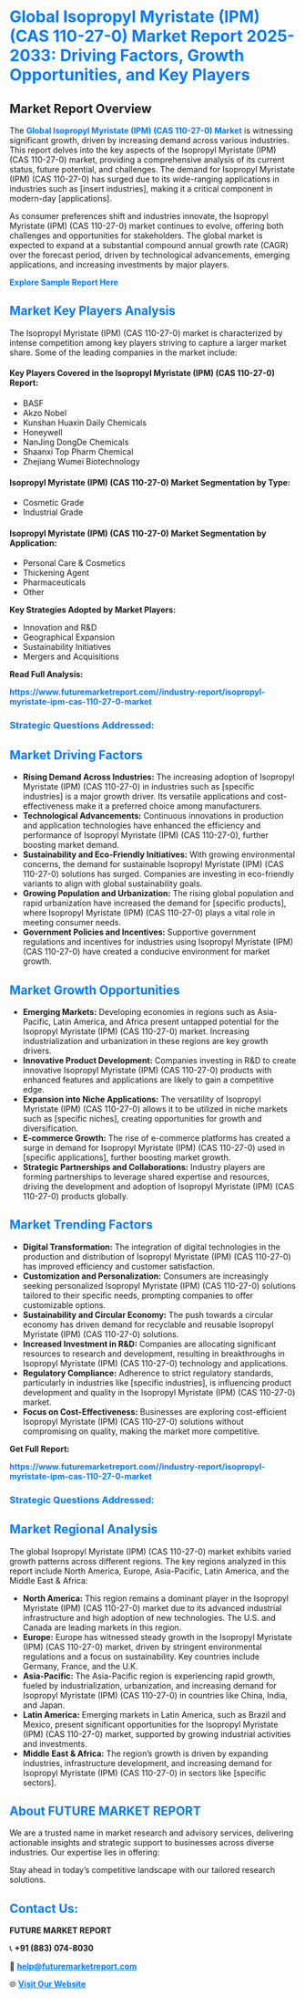 <h1 style="color: #007BFF;">Global Isopropyl Myristate (IPM) (CAS 110-27-0) Market Report 2025-2033: Driving Factors, Growth Opportunities, and Key Players</h1>

<section id="overview">
<h2>Market Report Overview</h2>
<p>The <a href="https://www.futuremarketreport.com//industry-report/isopropyl-myristate-ipm-cas-110-27-0-market" style="color: #007BFF; text-decoration: none;"><strong>Global Isopropyl Myristate (IPM) (CAS 110-27-0) Market</strong></a> is witnessing significant growth, driven by increasing demand across various industries. This report delves into the key aspects of the Isopropyl Myristate (IPM) (CAS 110-27-0) market, providing a comprehensive analysis of its current status, future potential, and challenges. The demand for Isopropyl Myristate (IPM) (CAS 110-27-0) has surged due to its wide-ranging applications in industries such as [insert industries], making it a critical component in modern-day [applications].</p>
<p>As consumer preferences shift and industries innovate, the Isopropyl Myristate (IPM) (CAS 110-27-0) market continues to evolve, offering both challenges and opportunities for stakeholders. The global market is expected to expand at a substantial compound annual growth rate (CAGR) over the forecast period, driven by technological advancements, emerging applications, and increasing investments by major players.</p>
</section>

<section id="overview">
<p><a href="https://www.futuremarketreport.com//request-sample/reportId=90289" style="color: #007BFF; text-decoration: none;"><strong>Explore Sample Report Here</strong></a></p>
</section>

<section id="key-players">
<h2 style="color: #007BFF;">Market Key Players Analysis</h2>
<p>The Isopropyl Myristate (IPM) (CAS 110-27-0) market is characterized by intense competition among key players striving to capture a larger market share. Some of the leading companies in the market include:</p>
<h4>Key Players Covered in the Isopropyl Myristate (IPM) (CAS 110-27-0) Report:</h4>
<ul><li>BASF</li><li>Akzo Nobel</li><li>Kunshan Huaxin Daily Chemicals</li><li>Honeywell</li><li>NanJing DongDe Chemicals</li><li>Shaanxi Top Pharm Chemical</li><li>Zhejiang Wumei Biotechnology</li></ul>
<h4>Isopropyl Myristate (IPM) (CAS 110-27-0) Market Segmentation by Type:</h4>
<ul><li>Cosmetic Grade</li><li>Industrial Grade</li></ul>

<h4>Isopropyl Myristate (IPM) (CAS 110-27-0) Market Segmentation by Application:</h4>
<ul><li>Personal Care &amp; Cosmetics</li><li>Thickening Agent</li><li>Pharmaceuticals</li><li>Other</li></ul>
<p><strong>Key Strategies Adopted by Market Players:</strong></p>
<ul>
<li>Innovation and R&D</li>
<li>Geographical Expansion</li>
<li>Sustainability Initiatives</li>
<li>Mergers and Acquisitions</li>
</ul>
</section>

<section>
<p><strong>Read Full Analysis: </strong></p><a href="https://www.futuremarketreport.com//industry-report/isopropyl-myristate-ipm-cas-110-27-0-market" style="color: #007BFF; text-decoration: none;"><strong>https://www.futuremarketreport.com//industry-report/isopropyl-myristate-ipm-cas-110-27-0-market</strong></a>
<h3 style="color: #007BFF;">Strategic Questions Addressed:</h3>
</section>

<section id="driving-factors">
<h2 style="color: #007BFF;">Market Driving Factors</h2>
<ul>
<li><strong>Rising Demand Across Industries:</strong> The increasing adoption of Isopropyl Myristate (IPM) (CAS 110-27-0) in industries such as [specific industries] is a major growth driver. Its versatile applications and cost-effectiveness make it a preferred choice among manufacturers.</li>
<li><strong>Technological Advancements:</strong> Continuous innovations in production and application technologies have enhanced the efficiency and performance of Isopropyl Myristate (IPM) (CAS 110-27-0), further boosting market demand.</li>
<li><strong>Sustainability and Eco-Friendly Initiatives:</strong> With growing environmental concerns, the demand for sustainable Isopropyl Myristate (IPM) (CAS 110-27-0) solutions has surged. Companies are investing in eco-friendly variants to align with global sustainability goals.</li>
<li><strong>Growing Population and Urbanization:</strong> The rising global population and rapid urbanization have increased the demand for [specific products], where Isopropyl Myristate (IPM) (CAS 110-27-0) plays a vital role in meeting consumer needs.</li>
<li><strong>Government Policies and Incentives:</strong> Supportive government regulations and incentives for industries using Isopropyl Myristate (IPM) (CAS 110-27-0) have created a conducive environment for market growth.</li>
</ul>
</section>

<section id="growth-opportunities">
<h2 style="color: #007BFF;">Market Growth Opportunities</h2>
<ul>
<li><strong>Emerging Markets:</strong> Developing economies in regions such as Asia-Pacific, Latin America, and Africa present untapped potential for the Isopropyl Myristate (IPM) (CAS 110-27-0) market. Increasing industrialization and urbanization in these regions are key growth drivers.</li>
<li><strong>Innovative Product Development:</strong> Companies investing in R&D to create innovative Isopropyl Myristate (IPM) (CAS 110-27-0) products with enhanced features and applications are likely to gain a competitive edge.</li>
<li><strong>Expansion into Niche Applications:</strong> The versatility of Isopropyl Myristate (IPM) (CAS 110-27-0) allows it to be utilized in niche markets such as [specific niches], creating opportunities for growth and diversification.</li>
<li><strong>E-commerce Growth:</strong> The rise of e-commerce platforms has created a surge in demand for Isopropyl Myristate (IPM) (CAS 110-27-0) used in [specific applications], further boosting market growth.</li>
<li><strong>Strategic Partnerships and Collaborations:</strong> Industry players are forming partnerships to leverage shared expertise and resources, driving the development and adoption of Isopropyl Myristate (IPM) (CAS 110-27-0) products globally.</li>
</ul>
</section>

<section id="trending-factors">
<h2 style="color: #007BFF;">Market Trending Factors</h2>
<ul>
<li><strong>Digital Transformation:</strong> The integration of digital technologies in the production and distribution of Isopropyl Myristate (IPM) (CAS 110-27-0) has improved efficiency and customer satisfaction.</li>
<li><strong>Customization and Personalization:</strong> Consumers are increasingly seeking personalized Isopropyl Myristate (IPM) (CAS 110-27-0) solutions tailored to their specific needs, prompting companies to offer customizable options.</li>
<li><strong>Sustainability and Circular Economy:</strong> The push towards a circular economy has driven demand for recyclable and reusable Isopropyl Myristate (IPM) (CAS 110-27-0) solutions.</li>
<li><strong>Increased Investment in R&D:</strong> Companies are allocating significant resources to research and development, resulting in breakthroughs in Isopropyl Myristate (IPM) (CAS 110-27-0) technology and applications.</li>
<li><strong>Regulatory Compliance:</strong> Adherence to strict regulatory standards, particularly in industries like [specific industries], is influencing product development and quality in the Isopropyl Myristate (IPM) (CAS 110-27-0) market.</li>
<li><strong>Focus on Cost-Effectiveness:</strong> Businesses are exploring cost-efficient Isopropyl Myristate (IPM) (CAS 110-27-0) solutions without compromising on quality, making the market more competitive.</li>
</ul>
</section>

<section>
<p><strong>Get Full Report: </strong></p><a href="https://www.futuremarketreport.com//industry-report/isopropyl-myristate-ipm-cas-110-27-0-market" style="color: #007BFF; text-decoration: none;"><strong>https://www.futuremarketreport.com//industry-report/isopropyl-myristate-ipm-cas-110-27-0-market</strong></a>
<h3 style="color: #007BFF;">Strategic Questions Addressed:</h3>
</section>


<section id="regional-analysis">
<h2 style="color: #007BFF;">Market Regional Analysis</h2>
<p>The global Isopropyl Myristate (IPM) (CAS 110-27-0) market exhibits varied growth patterns across different regions. The key regions analyzed in this report include North America, Europe, Asia-Pacific, Latin America, and the Middle East & Africa:</p>
<ul>
<li><strong>North America:</strong> This region remains a dominant player in the Isopropyl Myristate (IPM) (CAS 110-27-0) market due to its advanced industrial infrastructure and high adoption of new technologies. The U.S. and Canada are leading markets in this region.</li>
<li><strong>Europe:</strong> Europe has witnessed steady growth in the Isopropyl Myristate (IPM) (CAS 110-27-0) market, driven by stringent environmental regulations and a focus on sustainability. Key countries include Germany, France, and the U.K.</li>
<li><strong>Asia-Pacific:</strong> The Asia-Pacific region is experiencing rapid growth, fueled by industrialization, urbanization, and increasing demand for Isopropyl Myristate (IPM) (CAS 110-27-0) in countries like China, India, and Japan.</li>
<li><strong>Latin America:</strong> Emerging markets in Latin America, such as Brazil and Mexico, present significant opportunities for the Isopropyl Myristate (IPM) (CAS 110-27-0) market, supported by growing industrial activities and investments.</li>
<li><strong>Middle East & Africa:</strong> The region’s growth is driven by expanding industries, infrastructure development, and increasing demand for Isopropyl Myristate (IPM) (CAS 110-27-0) in sectors like [specific sectors].</li>
</ul>
</section>

<footer>
<h2 style="color: #007BFF;">About FUTURE MARKET REPORT</h2>
<p>We are a trusted name in market research and advisory services, delivering actionable insights and strategic support to businesses across diverse industries. Our expertise lies in offering:</p>

<p>Stay ahead in today’s competitive landscape with our tailored research solutions.</p>

<h2 style="color: #007BFF;">Contact Us:</h2>
<p><strong>FUTURE MARKET REPORT</strong></p>
<p>📞 <strong>+91 (883) 074-8030</strong></p>
<p>📧 <strong><a href="mailto:help@futuremarketreport.com" style="color: #007BFF;">help@futuremarketreport.com</a></strong></p>
<p>🌐 <strong><a href="https://www.futuremarketreport.com/" style="color: #007BFF;">Visit Our Website</a></strong></p>
</footer>